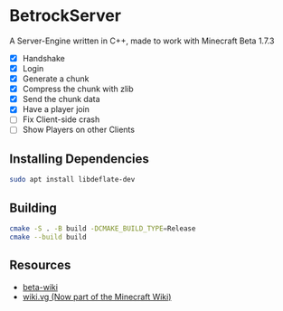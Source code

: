 # BetrockServer
 A Server-Engine written in C++, made to work with Minecraft Beta 1.7.3

- [x] Handshake 
- [x] Login
- [x] Generate a chunk
- [x] Compress the chunk with zlib
- [x] Send the chunk data
- [x] Have a player join
- [ ] Fix Client-side crash
- [ ] Show Players on other Clients

## Installing Dependencies
```bash
sudo apt install libdeflate-dev
```

## Building
```bash
cmake -S . -B build -DCMAKE_BUILD_TYPE=Release
cmake --build build
```

## Resources
- [beta-wiki](https://github.com/mudkipdev/beta-wiki)
- [wiki.vg (Now part of the Minecraft Wiki)](https://minecraft.wiki/w/Minecraft_Wiki:Projects/wiki.vg_merge/Protocol?oldid=2769758)